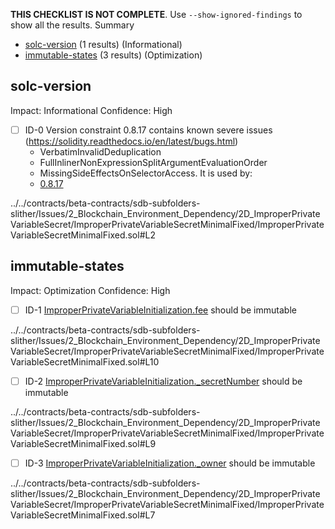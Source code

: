 **THIS CHECKLIST IS NOT COMPLETE**. Use `--show-ignored-findings` to show all the results.
Summary
 - [solc-version](#solc-version) (1 results) (Informational)
 - [immutable-states](#immutable-states) (3 results) (Optimization)
## solc-version
Impact: Informational
Confidence: High
 - [ ] ID-0
Version constraint 0.8.17 contains known severe issues (https://solidity.readthedocs.io/en/latest/bugs.html)
	- VerbatimInvalidDeduplication
	- FullInlinerNonExpressionSplitArgumentEvaluationOrder
	- MissingSideEffectsOnSelectorAccess.
It is used by:
	- [0.8.17](../../contracts/beta-contracts/sdb-subfolders-slither/Issues/2_Blockchain_Environment_Dependency/2D_ImproperPrivateVariableSecret/ImproperPrivateVariableSecretMinimalFixed/ImproperPrivateVariableSecretMinimalFixed.sol#L2)

../../contracts/beta-contracts/sdb-subfolders-slither/Issues/2_Blockchain_Environment_Dependency/2D_ImproperPrivateVariableSecret/ImproperPrivateVariableSecretMinimalFixed/ImproperPrivateVariableSecretMinimalFixed.sol#L2


## immutable-states
Impact: Optimization
Confidence: High
 - [ ] ID-1
[ImproperPrivateVariableInitialization.fee](../../contracts/beta-contracts/sdb-subfolders-slither/Issues/2_Blockchain_Environment_Dependency/2D_ImproperPrivateVariableSecret/ImproperPrivateVariableSecretMinimalFixed/ImproperPrivateVariableSecretMinimalFixed.sol#L10) should be immutable 

../../contracts/beta-contracts/sdb-subfolders-slither/Issues/2_Blockchain_Environment_Dependency/2D_ImproperPrivateVariableSecret/ImproperPrivateVariableSecretMinimalFixed/ImproperPrivateVariableSecretMinimalFixed.sol#L10


 - [ ] ID-2
[ImproperPrivateVariableInitialization._secretNumber](../../contracts/beta-contracts/sdb-subfolders-slither/Issues/2_Blockchain_Environment_Dependency/2D_ImproperPrivateVariableSecret/ImproperPrivateVariableSecretMinimalFixed/ImproperPrivateVariableSecretMinimalFixed.sol#L9) should be immutable 

../../contracts/beta-contracts/sdb-subfolders-slither/Issues/2_Blockchain_Environment_Dependency/2D_ImproperPrivateVariableSecret/ImproperPrivateVariableSecretMinimalFixed/ImproperPrivateVariableSecretMinimalFixed.sol#L9


 - [ ] ID-3
[ImproperPrivateVariableInitialization._owner](../../contracts/beta-contracts/sdb-subfolders-slither/Issues/2_Blockchain_Environment_Dependency/2D_ImproperPrivateVariableSecret/ImproperPrivateVariableSecretMinimalFixed/ImproperPrivateVariableSecretMinimalFixed.sol#L7) should be immutable 

../../contracts/beta-contracts/sdb-subfolders-slither/Issues/2_Blockchain_Environment_Dependency/2D_ImproperPrivateVariableSecret/ImproperPrivateVariableSecretMinimalFixed/ImproperPrivateVariableSecretMinimalFixed.sol#L7


